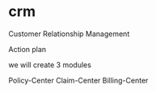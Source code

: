 # crm
Customer Relationship Management

Action plan

we will create 3 modules 

Policy-Center
Claim-Center
Billing-Center

